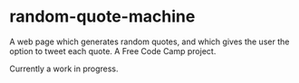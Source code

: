 # random-quote-machine
A web page which generates random quotes, and which gives the user the option to tweet each quote. A Free Code Camp project.

Currently a work in progress.
